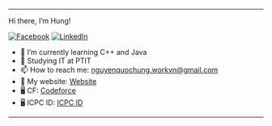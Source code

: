 
---

Hi there, I’m Hung!


[![Facebook](https://img.shields.io/badge/Facebook-%231877F2.svg?logo=Facebook&logoColor=white)](https://facebook.com/quochung.cyou) 
[![LinkedIn](https://img.shields.io/badge/LinkedIn-%230077B5.svg?logo=linkedin&logoColor=white)](https://linkedin.com/in/quochungcyou) 

- 🌱 I’m currently learning C++ and Java 
- 🔭 Studying IT at PTIT
- 📫 How to reach me: nguyenquochung.workvn@gmail.com
- 🔗 My website: [Website](https://quochung.cyou)
- 🖥️ CF: [Codeforce](https://codeforces.com/profile/quochung-cyou)
- 🖥️ ICPC ID: [ICPC ID](https://icpc.global/ICPCID/XP8AC1MI6YF3)
---
